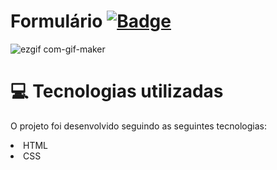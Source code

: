 # Formulário [![ Badge](https://img.shields.io/badge/-Test_the_project_by_clicking_here-gray?style=flat-square&logo=&logoColor=white&link=https://https://https://https://juanfernandess.github.io/Formulario/)](https://juanfernandess.github.io/Formulario/)

![ezgif com-gif-maker](https://user-images.githubusercontent.com/80279567/118574807-9aaf0380-b75b-11eb-8393-b167452d66bd.gif)

# 💻 Tecnologias utilizadas
O projeto foi desenvolvido seguindo as seguintes tecnologias:

<li>HTML
<li>CSS
